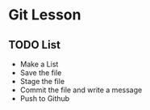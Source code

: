 # Git Lesson

## TODO List

* Make a List
* Save  the file 
* Stage the file
* Commit the file and write a message
* Push to Github

